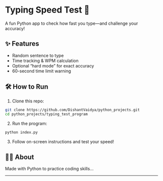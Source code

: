 # Typing Speed Test 🚀

A fun Python app to check how fast you type—and challenge your accuracy!

## ✨ Features

- Random sentence to type
- Time tracking & WPM calculation
- Optional “hard mode” for exact accuracy
- 60-second time limit warning

## 🛠 How to Run

1. Clone this repo:

```bash
git clone https://github.com/DishantVaidya/python_projects.git
cd python_projects/typing_test_program
```

2. Run the program:

```bash
python index.py
```

3. Follow on-screen instructions and test your speed!

## 🧑‍💻 About

Made with Python to practice coding skills...

---

